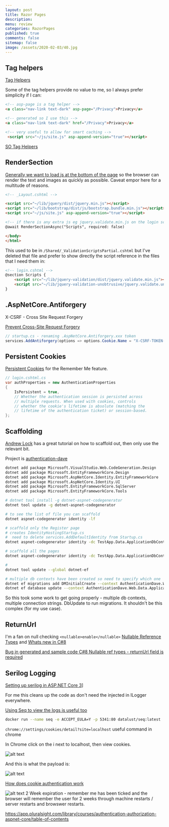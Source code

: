 ```yaml
---
layout: post
title: Razor Pages 
description: 
menu: review
categories: RazorPages 
published: true 
comments: false     
sitemap: false
image: /assets/2020-02-03/40.jpg
---
```


<!-- [![alt text](/assets/2020-10-12/db.jpg "Db from Caspar Camille Rubin on Unsplash")](https://unsplash.com/@casparrubin) -->
## Tag helpers

[Tag Helpers](https://docs.microsoft.com/en-us/aspnet/core/mvc/views/tag-helpers/built-in/anchor-tag-helper?view=aspnetcore-3.1)

Some of the tag helpers provide no value to me, so I always prefer simplicity if I can:

```html
<!-- asp-page is a tag helper -->
<a class="nav-link text-dark" asp-page="/Privacy">Privacy</a>

<!-- generated so I use this -->
<a class="nav-link text-dark" href="/Privacy">Privacy</a>

<!-- very useful to allow for smart caching -->
 <script src="~/js/site.js" asp-append-version="true"></script>
```

[SO Tag Helpers](https://stackoverflow.com/tags/tag-helpers/info)

## RenderSection

[Generally we want to load js at the bottom of the page](https://stackoverflow.com/questions/2105327/should-jquery-code-go-in-header-or-footer) so the browser can render the text and images as quickly as possible. Caveat empor here for a multitude of reasons.

```html
<!-- _Layout.cshtml -->

<script src="~/lib/jquery/dist/jquery.min.js"></script>
<script src="~/lib/bootstrap/dist/js/bootstrap.bundle.min.js"></script>
<script src="~/js/site.js" asp-append-version="true"></script>

<!-- if there is any extra js eg jquery.validate.min.js on the login screen then load it here -->
@await RenderSectionAsync("Scripts", required: false)

</body>
</html>
```

This used to be in `/Shared/_ValidationScriptsPartial.cshtml` but I've deleted that file and prefer to show directly the script reference in the files that I need them in:

```html
<!-- login.cshtml -->
@section Scripts {
    <script src="~/lib/jquery-validation/dist/jquery.validate.min.js"></script>
    <script src="~/lib/jquery-validation-unobtrusive/jquery.validate.unobtrusive.min.js"></script>
}
```
## .AspNetCore.Antiforgery

X-CSRF - Cross Site Request Forgery

[Prevent Cross-Site Request Forgery](https://docs.microsoft.com/en-us/aspnet/core/security/anti-request-forgery?view=aspnetcore-3.1)

```cs
// startup.cs - renaming .AspNetCore.Antiforgery.xxx token
services.AddAntiforgery(options => options.Cookie.Name = "X-CSRF-TOKEN-DAVE");
```

## Persistent Cookies

[Persistent Cookies](https://docs.microsoft.com/en-us/aspnet/core/security/authentication/cookie?view=aspnetcore-3.1#persistent-cookies) for the Remember Me feature.

```cs
// login.cshtml.cs
var authProperties = new AuthenticationProperties
{
    IsPersistent = true,
    // Whether the authentication session is persisted across 
    // multiple requests. When used with cookies, controls
    // whether the cookie's lifetime is absolute (matching the
    // lifetime of the authentication ticket) or session-based.
};
```

## Scaffolding

[Andrew Lock](https://andrewlock.net/customising-aspnetcore-identity-without-editing-the-pagemodel/) has a great tutorial on how to scaffold out, then only use the relevant bit.

Project is [authentication-dave]() 

```bash
dotnet add package Microsoft.VisualStudio.Web.CodeGeneration.Design
dotnet add package Microsoft.EntityFrameworkCore.Design
dotnet add package Microsoft.AspNetCore.Identity.EntityFrameworkCore
dotnet add package Microsoft.AspNetCore.Identity.UI
dotnet add package Microsoft.EntityFrameworkCore.SqlServer
dotnet add package Microsoft.EntityFrameworkCore.Tools

# dotnet tool install -g dotnet-aspnet-codegenerator
dotnet tool update -g dotnet-aspnet-codegenerator

# to see the list of file you can scaffold
dotnet aspnet-codegenerator identity -lf

# scaffold only the Register page
# creates IdentityHostingStartup.cs
#  need to delete services.AddDefaultIdentity from Startup.cs
dotnet aspnet-codegenerator identity -dc TestApp.Data.ApplicationDbContext --files "Account.Register"

# scaffold all the pages
dotnet aspnet-codegenerator identity -dc TestApp.Data.ApplicationDbContext

#
dotnet tool update --global dotnet-ef

# multiple db contexts have been created so need to specify which one
dotnet ef migrations add DMInitialCreate --context AuthenticationDave.Web.Data.ApplicationDbContext
dotnet ef database update --context AuthenticationDave.Web.Data.ApplicationDbContext
```

So this took some work to get going properly - multiple db contexts, multiple connection strings. DbUpdate to run migrations. It shouldn't be this complex (for my use case).

## ReturnUrl

I'm a fan on null checking `<nullable>enable</nullable>` [Nullable Reference Types](https://docs.microsoft.com/en-us/dotnet/csharp/nullable-references) and [Whats new in C#8](/2020/07/24/Whats-new-in-C-8)

[Bug in generated and sample code C#8 Nullable ref types - returnUrl field is required](https://github.com/dotnet/AspNetCore.Docs/issues/17145)

## Serilog Logging

[Setting up serilog in ASP.NET Core 3](https://nblumhardt.com/2019/10/serilog-in-aspnetcore-3/)]

For me this cleans up the code as don't need the injected in ILogger everywhere.

[Using Seq to view the logs is useful too](https://docs.datalust.co/docs/getting-started-with-docker)

```bash
docker run --name seq -e ACCEPT_EULA=Y -p 5341:80 datalust/seq:latest
```



`chrome://settings/cookies/detail?site=localhost` useful command in chrome

In Chrome click on the i next to localhost, then view cookies.

<!-- ![alt text](/assets/2020-08-29/cookies.jpg "Cookies"){:width="600px"} -->
![alt text](/assets/2020-08-29/cookies.jpg "Cookies")

And this is what the payload is:

![alt text](/assets/2020-08-29/cookie-normal.jpg "Inside the cookie")

[How does cookie authentication work](https://stackoverflow.com/a/32218069/26086)

![alt text](/assets/2020-08-29/cookie-remember.jpg "2 week expire remember me")
2 Week expiration - remember me has been ticked and the browser will remember the user for 2 weeks through machine restarts / server restarts and browswer restarts.


https://app.pluralsight.com/library/courses/authentication-authorization-aspnet-core/table-of-contents

